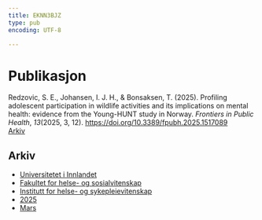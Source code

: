 ```yaml
---
title: EKNN3BJZ
type: pub
encoding: UTF-8

---
```

<h1>Publikasjon</h1>
<article id="csl-bib-container-EKNN3BJZ" class="csl-bib-container">
  <div class="csl-bib-body"> <div class="csl-entry">Redzovic, S. E., Johansen, I. J. H., &#38; Bonsaksen, T. (2025). Profiling adolescent participation in wildlife activities and its implications on mental health: evidence from the Young-HUNT study in Norway. <i>Frontiers in Public Health</i>, <i>13</i>(2025, 3, 12). <a href="https://doi.org/10.3389/fpubh.2025.1517089">https://doi.org/10.3389/fpubh.2025.1517089</a></div> </div>
  <div class="csl-bib-buttons">
    <a href="#taxonomy-article-EKNN3BJZ" alt="archive" class="csl-bib-button">Arkiv</a>
  </div>
  <div id="csl-bib-meta-container-EKNN3BJZ"></div>
</article>
<div id="csl-bib-meta-EKNN3BJZ" class="csl-bib-meta">
  <article id="taxonomy-article-EKNN3BJZ" class="taxonomy-article">
    <h1>Arkiv</h1>
    <ul>
      <li><a href="{{< params subfolder >}}nn/archive/?key=3DCRN523">Universitetet i Innlandet</a></li>
      <li><a href="{{< params subfolder >}}nn/archive/?key=IDKFS3MX">Fakultet for helse- og sosialvitenskap</a></li>
      <li><a href="{{< params subfolder >}}nn/archive/?key=GTV4ECMZ">Institutt for helse- og sykepleievitenskap</a></li>
      <li><a href="{{< params subfolder >}}nn/archive/?key=EHIJJCSL">2025</a></li>
      <li><a href="{{< params subfolder >}}nn/archive/?key=QP5YXZP8">Mars</a></li>
    </ul>
  </article>
</div>
